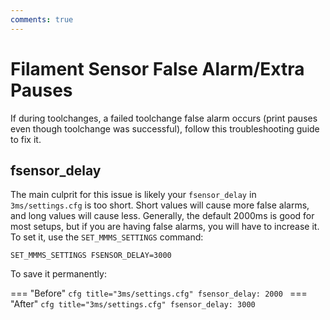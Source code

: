 ```yaml
---
comments: true
---
```


# Filament Sensor False Alarm/Extra Pauses

If during toolchanges, a failed toolchange false alarm occurs (print pauses even though toolchange was successful), follow this troubleshooting guide to fix it.

## fsensor_delay

The main culprit for this issue is likely your `fsensor_delay` in `3ms/settings.cfg` is too short. Short values will cause more false alarms, and long values will cause less. Generally, the default 2000ms is good for most setups, but if you are having false alarms, you will have to increase it. To set it, use the `SET_MMMS_SETTINGS` command:

```title="Klipper Console"
SET_MMMS_SETTINGS FSENSOR_DELAY=3000
```

To save it permanently:

=== "Before"
    ```cfg title="3ms/settings.cfg"
    fsensor_delay: 2000
    ```
=== "After"
    ```cfg title="3ms/settings.cfg"
    fsensor_delay: 3000
    ```